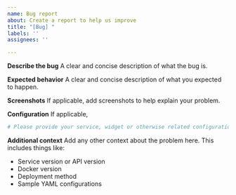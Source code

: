 ```yaml
---
name: Bug report
about: Create a report to help us improve
title: "[Bug] "
labels: ''
assignees: ''

---
```


**Describe the bug**
A clear and concise description of what the bug is.

**Expected behavior**
A clear and concise description of what you expected to happen.

**Screenshots**
If applicable, add screenshots to help explain your problem.

**Configuration**
If applicable,
```yaml
# Please provide your service, widget or otherwise related configuration here
```

**Additional context**
Add any other context about the problem here. This includes things like:
 - Service version or API version
 - Docker version
 - Deployment method
 - Sample YAML configurations
